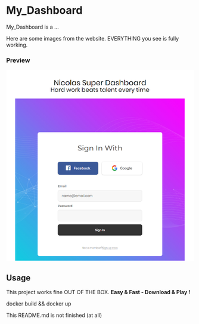 # My_Dashboard
My_Dashboard is a ...

Here are some images from the website. EVERYTHING you see is fully working.

### Preview
![Settings](documentation/images/preview_connection_page.PNG)

## Usage

This project works fine OUT OF THE BOX. **Easy & Fast - Download & Play !**

docker build && docker up

This README.md is not finished (at all)

